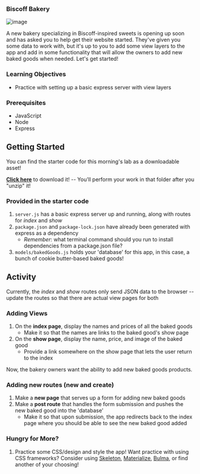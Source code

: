### **Biscoff Bakery**

![image](https://i.ytimg.com/vi/CIGk1sgCfSg/maxresdefault.jpg)

A new bakery specializing in Biscoff-inspired sweets is opening up soon and has asked you to help get their website started. They've given you some data to work with, but it's up to you to add some view layers to the app and add in some functionality that will allow the owners to add new baked goods when needed. Let's get started!

### **Learning Objectives**

- Practice with setting up a basic express server with view layers

### **Prerequisites**

- JavaScript
- Node
- Express

## **Getting Started**

You can find the starter code for this morning's lab as a downloadable asset!

**[Click here](https://github.com/katiemcmillin/biscoff-bakery/raw/main/biscoff-bakery.zip)** to download it! -- You'll perform your work in that folder after you "unzip" it!

### **Provided in the starter code**

1. `server.js` has a basic express server up and running, along with routes for *index* and *show*
2. `package.json` and `package-lock.json` have already been generated with express as a dependency
    - *Remember:* what terminal command should you run to install dependencies from a package.json file?
3. `models/bakedGoods.js` holds your 'database' for this app, in this case, a bunch of cookie butter-based baked goods!

## **Activity**

Currently, the *index* and *show* routes only send JSON data to the browser -- update the routes so that there are actual view pages for both

### **Adding Views**

1. On the **index page**, display the names and prices of all the baked goods
    - Make it so that the names are links to the baked good's show page
2. On the **show page**, display the name, price, and image of the baked good
    - Provide a link somewhere on the show page that lets the user return to the index

Now, the bakery owners want the ability to add new baked goods products.

### **Adding new routes (new and create)**

1. Make a **new page** that serves up a form for adding new baked goods
2. Make a **post route** that handles the form submission and pushes the new baked good into the 'database'
    - Make it so that upon submission, the app redirects back to the index page where you should be able to see the new baked good added

### **Hungry for More?**

1. Practice some CSS/design and style the app! Want practice with using CSS frameworks? Consider using [Skeleton](http://getskeleton.com/), [Materialize](http://materializecss.com/), [Bulma](https://bulma.io/), or find another of your choosing!
